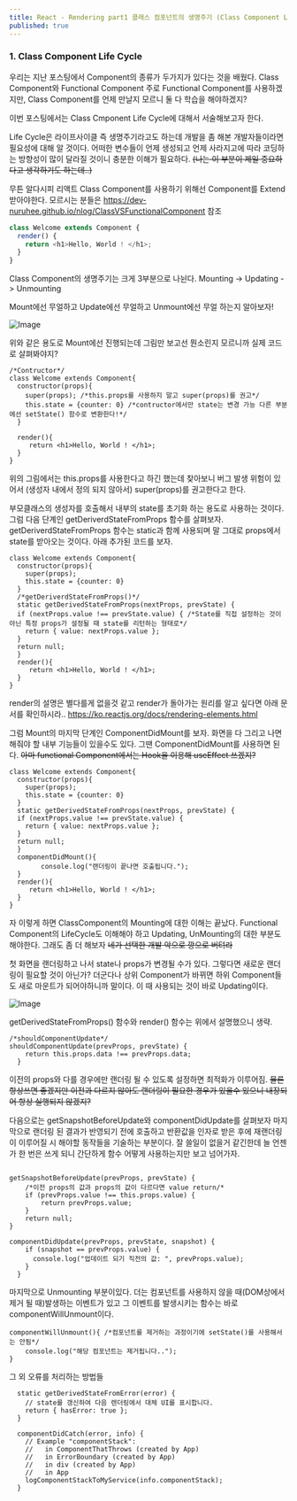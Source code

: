 ```yaml
---
title: React - Rendering part1 클래스 컴포넌트의 생명주기 (Class Component Life Cycle)
published: true
---
```

### 1. Class Component Life Cycle ###

우리는 지난 포스팅에서 Component의 종류가 두가지가 있다는 것을 배웠다.
Class Component와 Functional Component
주로 Functional Component를 사용하겠지만, Class Component를 언제 만날지 모르니 둘 다 학습을 해야하겠지?

이번 포스팅에서는 Class Cmponent Life Cycle에 대해서 서술해보고자 한다.

Life Cycle은 라이프사이클 즉 생명주기라고도 하는데 개발을 좀 해본 개발자들이라면 필요성에 대해 알 것이다.
어떠한 변수들이 언제 생성되고 언제 사라지고에 따라 코딩하는 방향성이 많이 달라질 것이니 충분한 이해가 필요하다.
~~(나는 이 부분이 제일 중요하다고 생각하기도 하는데..)~~

무튼 알다시피 리액트 Class Component를 사용하기 위해선 Component를 Extend 받아야한다.
모르시는 분들은 https://dev-nuruhee.github.io/nlog/ClassVSFunctionalComponent 참조

``` javascript
class Welcome extends Component {
  render() {
    return <h1>Hello, World ! </h1>;
  }
}
```

Class Component의 생명주기는 크게 3부분으로 나뉜다.
Mounting -> Updating -> Unmounting

Mount에선 무얼하고 Update에선 무얼하고 Unmount에선 무얼 하는지 알아보자!

![Image](https://user-images.githubusercontent.com/88364980/233240350-74d23bdf-a0e3-43da-9932-10471731a70e.png)

위와 같은 용도로 Mount에선 진행되는데 그림만 보고선 뭔소린지 모르니까 실제 코드로 살펴봐야지?

```
/*Contructor*/
class Welcome extends Component{
  constructor(props){
    super(props); /*this.props를 사용하지 말고 super(props)를 권고*/
    this.state = {counter: 0} /*contructor에서만 state는 변경 가능 다른 부분에선 setState() 함수로 변환한다!*/
  }
  
  render(){
     return <h1>Hello, World ! </h1>;
  }
}
```
위의 그림에서는 this.props를 사용한다고 하긴 했는데 찾아보니 버그 발생 위험이 있어서 (생성자 내에서 정의 되지 않아서)
super(props)를 권고한다고 한다.

부모클래스의 생성자를 호출해서 내부의 state를 초기화 하는 용도로 사용하는 것이다.
그럼 다음 단계인 getDeriverdStateFromProps 함수를 살펴보자.
getDeriverdStateFromProps 함수는 static과 함께 사용되며 말 그대로 props에서 state를 받아오는 것이다.
아래 추가된 코드를 보자.

```
class Welcome extends Component{
  constructor(props){
    super(props);
    this.state = {counter: 0} 
  }
  /*getDeriverdStateFromProps()*/
  static getDerivedStateFromProps(nextProps, prevState) {
  if (nextProps.value !== prevState.value) { /*State를 직접 설정하는 것이 아닌 특정 props가 설정될 때 state를 리턴하는 형태로*/
    return { value: nextProps.value };
  }
  return null;
  }
  render(){
     return <h1>Hello, World ! </h1>;
  }
}
```
render의 설명은 별다를게 없을것 같고 render가 돌아가는 원리를 알고 싶다면 아래 문서를 확인하시라..
https://ko.reactjs.org/docs/rendering-elements.html

그럼 Mount의 마지막 단계인 ComponentDidMount를 보자.
화면을 다 그리고 나면 해줘야 할 내부 기능들이 있을수도 있다.
그땐 ComponentDidMount를 사용하면 된다.
~~아마 functional Component에서는 Hook을 이용해 useEffect 쓰겠지?~~

```
class Welcome extends Component{
  constructor(props){
    super(props);
    this.state = {counter: 0}
  }
  static getDerivedStateFromProps(nextProps, prevState) {
  if (nextProps.value !== prevState.value) { 
    return { value: nextProps.value };
  }
  return null;
  }
  componentDidMount(){
        console.log("랜더링이 끝나면 호출됩니다.");
  }
  render(){
     return <h1>Hello, World ! </h1>;
  }
}
```

자 이렇게 하면 ClassComponent의 Mounting에 대한 이해는 끝났다.
Functional Component의 LifeCycle도 이해해야 하고 Updating, UnMounting의 대한 부분도 해야한다.
그래도 좀 더 해보자 ~~네가 선택한 개발 악으로 깡으로 버텨라~~

첫 화면을 랜더링하고 나서 state나 props가 변경될 수가 있다.
그렇다면 새로운 랜더링이 필요할 것이 아닌가?
더군다나 상위 Component가 바뀌면 하위 Component들도 새로 마운트가 되어야하니까 말이다.
이 때 사용되는 것이 바로 Updating이다.

![Image](https://user-images.githubusercontent.com/88364980/233251171-89b8b264-3b60-457d-80f3-d24e6fc8a9b1.png)


getDerivedStateFromProps() 함수와 render() 함수는 위에서 설명했으니 생략.

```
/*shouldComponentUpdate*/
shouldComponentUpdate(prevProps, prevState) {
    return this.props.data !== prevProps.data;
  }
```
이전의 props와 다를 경우에만 랜더링 될 수 있도록 설정하면 최적화가 이루어짐.
~~물론 항상쓰면 좋겠지만 이전과 다르지 않아도 랜더링이 필요한 경우가 있을수 있으니 내장되어 항상 실행되지 않겠지?~~

다음으로는 getSnapshotBeforeUpdate와 componentDidUpdate를 살펴보자
마지막으로 랜더링 된 결과가 반영되기 전에 호출하고 반환값을 인자로 받은 후에 재랜더링이 이루어질 시 해야할 동작들을 기술하는 부분이다.
잘 쓸일이 없을거 같긴한데 늘 언젠가 한 번은 쓰게 되니 간단하게 함수 어떻게 사용하는지만 보고 넘어가자.
```

getSnapshotBeforeUpdate(prevProps, prevState) {
    /*이전 props의 값과 props의 값이 다르다면 value return/*
    if (prevProps.value !== this.props.value) {
        return prevProps.value;
    }
    return null;
}

componentDidUpdate(prevProps, prevState, snapshot) {
    if (snapshot == prevProps.value) {
      console.log("업데이트 되기 직전의 값: ", prevProps.value);
    }
  }
```

마지막으로 Unmounting 부분이있다.
더는 컴포넌트를 사용하지 않을 때(DOM상에서 제거 될 때)발생하는 이벤트가 있고 그 이벤트를 발생시키는 함수는 바로 componentWillUnmount이다.

```
componentWillUnmount(){ /*컴포넌트를 제거하는 과정이기에 setState()를 사용해서는 안됨*/
    console.log("해당 컴포넌트는 제거됩니다..");
}
```

그 외 오류를 처리하는 방법들
```
  static getDerivedStateFromError(error) {
    // state를 갱신하여 다음 렌더링에서 대체 UI를 표시합니다.
    return { hasError: true };
  }
```

```
  componentDidCatch(error, info) {
    // Example "componentStack":
    //   in ComponentThatThrows (created by App)
    //   in ErrorBoundary (created by App)
    //   in div (created by App)
    //   in App
    logComponentStackToMyService(info.componentStack);
  }
```
